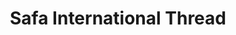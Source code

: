 ---
title: "Safa International Thread"
url: /karachi/safa-international-thread/
shop: Nähzubehör
---